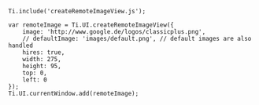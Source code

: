     Ti.include('createRemoteImageView.js');
    
    var remoteImage = Ti.UI.createRemoteImageView({
    	image: 'http://www.google.de/logos/classicplus.png',
    	// defaultImage: 'images/default.png', // default images are also handled
    	hires: true,
    	width: 275,
    	height: 95,
    	top: 0,
    	left: 0
    });
    Ti.UI.currentWindow.add(remoteImage);